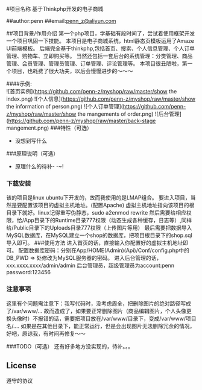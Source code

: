 #项目名称
基于Thinkphp开发的电子商城

##author:penn
##email:penn_z@aliyun.com

##项目背景/作用介绍
第一个php项目，学基础有段时间了，尝试着使用框架开发一个项目巩固一下技能。
本项目是电子商城系统，html静态页模板运用了Amaze UI前端模板。
后端完全基于thinkphp,包括首页、搜索、个人信息管理、个人订单管理、购物车、立即购买等。
当然还包括一套后台的系统管理：分类管理、商品管理、会员管理、管理员管理、订单管理、评论管理等。
本项目很丑陋啦，第一个项目，也耗费了很大功夫，以后会慢慢进步的～～～

####示例:  
![首页实例](https://github.com/penn-z/myshop/raw/master/show the index.png)
![个人信息](https://github.com/penn-z/myshop/raw/master/show the information of person.png)
![个人订单管理](https://github.com/penn-z/myshop/raw/master/show the mangements of order.png)
![后台管理](https://github.com/penn-z/myshop/raw/master/back-stage mangement.png)
###特性（可选）
- 没想到写什么

###原理说明（可选）
- 原理什么的待补- -~!


### 下载安装
该的项目是linux ubuntu下开发的，故而我使用的是LMAP组合。
要进入项目，当然是要配置该项目的虚拟主机地址。(配置Apache)
虚拟主机地址指向该项目的根目录下就好。linux记得重写伪静态，sudo a2enmod rewrite
然后需要给相应权限，给/App目录下的Runtime目录777权限（动态生成各种缓存，日志等）,同样给/Public目录下的Uploads目录777权限（上传图片等用）
最后需要把数据导入MySQL数据库，在MySQL建立一个shop的数据库，把项目根目录下的shop.sql导入即可。
###使用方法
进入首页的话，直接输入你配置好的虚拟主机地址即可。
配置数据库密码：分别在App/HOME(Admin)(Api)/Conf/config.php中的DB_PWD => 处修改为MySQL服务器的密码。
进入后台管理的话，xxx.xxxx.xxxx/admin/admin	后台管理员，超级管理员为account:penn password:123456

### 注意事项
这里有个问题需注意下：我写代码时，没考虑周全，把删除图片的绝对路径写成了/var/www/...
故而造成了，如果要正常删除图片（商品编辑图片，个人头像更换头像时）不报错的话，需要把项目放在/var/www/目录下，变成/var/www/项目名/....
如果是在其他目录下，能正常运行，但是会出现图片无法删除冗余的情况，好吧，原谅我，有时间再修复～～

###TODO（可选）
还有好多地方没实现的，待补。。。

## License
遵守的协议
